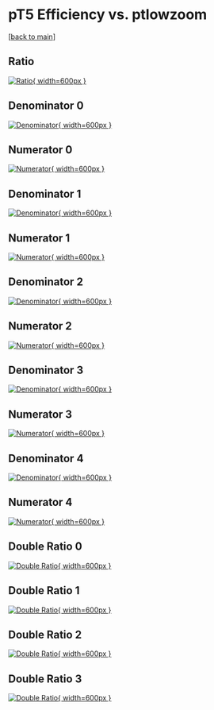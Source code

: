 # pT5 Efficiency vs. ptlowzoom

[[back to main](./)]



## Ratio

[![Ratio](../mtv/var/pT5_loweta_0_1_eff_ptlowzoom.png){ width=600px }](../mtv/var/pT5_loweta_0_1_eff_ptlowzoom.pdf)

## Denominator 0

[![Denominator](../mtv/den/pT5_loweta_0_1_eff_ptlowzoom_den0.png){ width=600px }](../mtv/den/pT5_loweta_0_1_eff_ptlowzoom_den0.pdf)

## Numerator 0

[![Numerator](../mtv/num/pT5_loweta_0_1_eff_ptlowzoom_num0.png){ width=600px }](../mtv/num/pT5_loweta_0_1_eff_ptlowzoom_num0.pdf)

## Denominator 1

[![Denominator](../mtv/den/pT5_loweta_0_1_eff_ptlowzoom_den1.png){ width=600px }](../mtv/den/pT5_loweta_0_1_eff_ptlowzoom_den1.pdf)

## Numerator 1

[![Numerator](../mtv/num/pT5_loweta_0_1_eff_ptlowzoom_num1.png){ width=600px }](../mtv/num/pT5_loweta_0_1_eff_ptlowzoom_num1.pdf)

## Denominator 2

[![Denominator](../mtv/den/pT5_loweta_0_1_eff_ptlowzoom_den2.png){ width=600px }](../mtv/den/pT5_loweta_0_1_eff_ptlowzoom_den2.pdf)

## Numerator 2

[![Numerator](../mtv/num/pT5_loweta_0_1_eff_ptlowzoom_num2.png){ width=600px }](../mtv/num/pT5_loweta_0_1_eff_ptlowzoom_num2.pdf)

## Denominator 3

[![Denominator](../mtv/den/pT5_loweta_0_1_eff_ptlowzoom_den3.png){ width=600px }](../mtv/den/pT5_loweta_0_1_eff_ptlowzoom_den3.pdf)

## Numerator 3

[![Numerator](../mtv/num/pT5_loweta_0_1_eff_ptlowzoom_num3.png){ width=600px }](../mtv/num/pT5_loweta_0_1_eff_ptlowzoom_num3.pdf)

## Denominator 4

[![Denominator](../mtv/den/pT5_loweta_0_1_eff_ptlowzoom_den4.png){ width=600px }](../mtv/den/pT5_loweta_0_1_eff_ptlowzoom_den4.pdf)

## Numerator 4

[![Numerator](../mtv/num/pT5_loweta_0_1_eff_ptlowzoom_num4.png){ width=600px }](../mtv/num/pT5_loweta_0_1_eff_ptlowzoom_num4.pdf)

## Double Ratio 0

[![Double Ratio](../mtv/ratio/pT5_loweta_0_1_eff_ptlowzoom_ratio0.png){ width=600px }](../mtv/ratio/pT5_loweta_0_1_eff_ptlowzoom_ratio0.pdf)

## Double Ratio 1

[![Double Ratio](../mtv/ratio/pT5_loweta_0_1_eff_ptlowzoom_ratio1.png){ width=600px }](../mtv/ratio/pT5_loweta_0_1_eff_ptlowzoom_ratio1.pdf)

## Double Ratio 2

[![Double Ratio](../mtv/ratio/pT5_loweta_0_1_eff_ptlowzoom_ratio2.png){ width=600px }](../mtv/ratio/pT5_loweta_0_1_eff_ptlowzoom_ratio2.pdf)

## Double Ratio 3

[![Double Ratio](../mtv/ratio/pT5_loweta_0_1_eff_ptlowzoom_ratio3.png){ width=600px }](../mtv/ratio/pT5_loweta_0_1_eff_ptlowzoom_ratio3.pdf)

